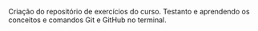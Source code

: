 Criação do repositório de exercícios do curso. Testanto e aprendendo os conceitos e comandos Git e GitHub no terminal.
